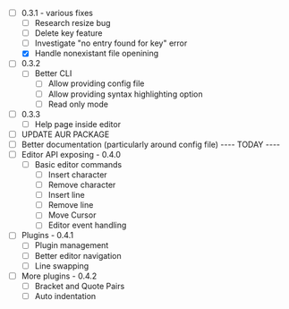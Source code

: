 - [ ] 0.3.1 - various fixes
  - [ ] Research resize bug
  - [ ] Delete key feature
  - [ ] Investigate "no entry found for key" error
  - [X] Handle nonexistant file openining
- [ ] 0.3.2
  - [ ] Better CLI
    - [ ] Allow providing config file
    - [ ] Allow providing syntax highlighting option
    - [ ] Read only mode
- [ ] 0.3.3
  - [ ] Help page inside editor
- [ ] UPDATE AUR PACKAGE
- [ ] Better documentation (particularly around config file)
---- TODAY ----
- [ ] Editor API exposing - 0.4.0
  - [ ] Basic editor commands
      - [ ] Insert character
      - [ ] Remove character
      - [ ] Insert line
      - [ ] Remove line
      - [ ] Move Cursor
    - [ ] Editor event handling
- [ ] Plugins - 0.4.1
  - [ ] Plugin management
  - [ ] Better editor navigation
  - [ ] Line swapping
- [ ] More plugins - 0.4.2
  - [ ] Bracket and Quote Pairs
  - [ ] Auto indentation
